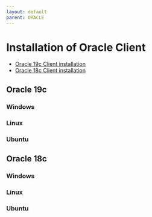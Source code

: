 ```yaml
---
layout: default
parent: ORACLE
---
```

# Installation of Oracle Client

- [Oracle 19c Client installation](#oracle-19c)
- [Oracle 18c Client installation](#oracle-18c)

## Oracle 19c

### Windows

### Linux

### Ubuntu

## Oracle 18c

### Windows

### Linux

### Ubuntu

